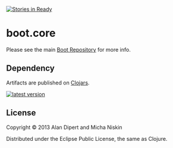 [![Stories in Ready](https://badge.waffle.io/tailrecursion/boot.core.png?label=ready&title=Ready)](https://waffle.io/tailrecursion/boot.core)
# boot.core

Please see the main [Boot Repository][1] for more info.

## Dependency

Artifacts are published on [Clojars][6]. 

[![latest version][7]][6]

## License

Copyright © 2013 Alan Dipert and Micha Niskin

Distributed under the Eclipse Public License, the same as Clojure.

[1]: https://github.com/tailrecursion/boot
[2]: https://github.com/tailrecursion/boot.task
[3]: https://github.com/technomancy/leiningen/blob/master/doc/PROFILES.md
[4]: https://github.com/technomancy/leiningen
[5]: https://github.com/tailrecursion/boot/blob/master/boot.edn
[6]: https://clojars.org/tailrecursion/boot.core
[7]: https://clojars.org/tailrecursion/boot.core/latest-version.svg?bustcache=2
